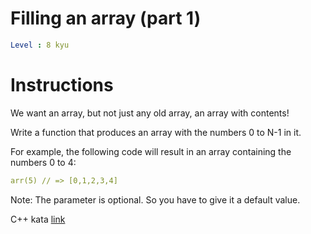 # Filling an array (part 1)

```yaml
Level : 8 kyu
```

# Instructions

We want an array, but not just any old array, an array with contents!

Write a function that produces an array with the numbers 0 to N-1 in it.

For example, the following code will result in an array containing the numbers 0 to 4:

```yaml
arr(5) // => [0,1,2,3,4]
```

Note: The parameter is optional. So you have to give it a default value.

C++ kata [link](https://www.codewars.com/kata/571d42206414b103dc0006a1/train/cpp)